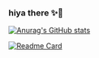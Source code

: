 ### hiya there ✨🌿

[![Anurag's GitHub stats](https://github-readme-stats.vercel.app/api?username=jasmineke&show_icons=true&title_color=98705C&icon_color=98705C&text_color=D2A083&bg_color=FFF8F1)](https://github.com/anuraghazra/github-readme-stats)

[![Readme Card](https://github-readme-stats.vercel.app/api/pin/?username=jasmineke&repo=jasmineke.github.io&title_color=AEBF99&icon_color=AEBF99&text_color=C7DDA8)](https://github.com/jasmineke/jasmineke.github.io)

<!--
**jasmineke/jasmineke** is a ✨ _special_ ✨ repository because its `README.md` (this file) appears on your GitHub profile.

Here are some ideas to get you started:

- 🔭 I’m currently working on ...
- 🌱 I’m currently learning ...
- 👯 I’m looking to collaborate on ...
- 🤔 I’m looking for help with ...
- 💬 Ask me about ...
- 📫 How to reach me: ...
- 😄 Pronouns: ...
- ⚡ Fun fact: ...
-->
